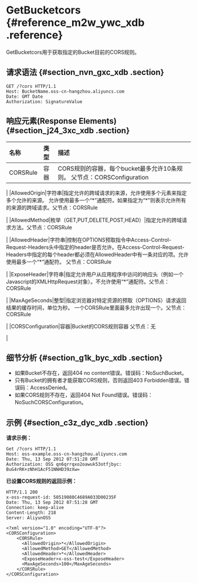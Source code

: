 # GetBucketcors {#reference_m2w_ywc_xdb .reference}

GetBucketcors用于获取指定的Bucket目前的CORS规则。

## 请求语法 {#section_nvn_gxc_xdb .section}

```
GET /?cors HTTP/1.1
Host: BucketName.oss-cn-hangzhou.aliyuncs.com
Date: GMT Date
Authorization: SignatureValue
```

## 响应元素\(Response Elements\) {#section_j24_3xc_xdb .section}

|名称|类型|描述|
|:-|:-|:-|
|CORSRule|容器|CORS规则的容器，每个bucket最多允许10条规则。 父节点：CORSConfiguration

|
|AllowedOrigin|字符串|指定允许的跨域请求的来源，允许使用多个元素来指定多个允许的来源。 允许使用最多一个“\*”通配符。如果指定为“\*”则表示允许所有的来源的跨域请求。父节点：CORSRule

|
|AllowedMethod|枚举（GET,PUT,DELETE,POST,HEAD）|指定允许的跨域请求方法。父节点：CORSRule

|
|AllowedHeader|字符串|控制在OPTIONS预取指令中Access-Control-Request-Headers头中指定的header是否允许。在Access-Control-Request-Headers中指定的每个header都必须在AllowedHeader中有一条对应的项。允许使用最多一个“\*”通配符。 父节点：CORSRule

|
|ExposeHeader|字符串|指定允许用户从应用程序中访问的响应头（例如一个Javascript的XMLHttpRequest对象）。不允许使用“\*”通配符。父节点：CORSRule

 |
|MaxAgeSeconds|整型|指定浏览器对特定资源的预取（OPTIONS）请求返回结果的缓存时间，单位为秒。 一个CORSRule里面最多允许出现一个。父节点：CORSRule

 |
|CORSConfiguration|容器|Bucket的CORS规则容器 父节点：无

 |

## 细节分析 {#section_g1k_byc_xdb .section}

-   如果Bucket不存在，返回404 no content错误。错误码：NoSuchBucket。
-   只有Bucket的拥有者才能获取CORS规则，否则返回403 Forbidden错误。错误码：AccessDenied。
-   如果CORS规则不存在，返回404 Not Found错误。错误码：NoSuchCORSConfiguration。

## 示例 {#section_c3z_dyc_xdb .section}

**请求示例：**

```
Get /?cors HTTP/1.1
Host: oss-example.oss-cn-hangzhou.aliyuncs.com  
Date: Thu, 13 Sep 2012 07:51:28 GMT
Authorization: OSS qn6qrrqxo2oawuk53otfjbyc: BuG4rRK+zNhH1AcF51NNHD39zXw=
```

**已设置CORS规则的返回示例：**

```
HTTP/1.1 200
x-oss-request-id: 50519080C4689A033D00235F
Date: Thu, 13 Sep 2012 07:51:28 GMT
Connection: keep-alive
Content-Length: 218  
Server: AliyunOSS

<?xml version="1.0" encoding="UTF-8"?>
<CORSConfiguration>
    <CORSRule>
      <AllowedOrigin>*</AllowedOrigin>
      <AllowedMethod>GET</AllowedMethod>
      <AllowedHeader>*</AllowedHeader>
      <ExposeHeader>x-oss-test</ExposeHeader>
      <MaxAgeSeconds>100</MaxAgeSeconds>
    </CORSRule>
</CORSConfiguration>
```

